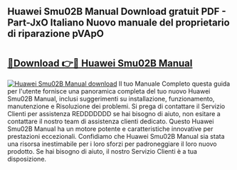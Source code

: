## Huawei Smu02B Manual Download gratuit PDF - Part-JxO Italiano Nuovo manuale del proprietario di riparazione pVApO

# <h2><a href="http://dfafz8.blite.top/?on=Huawei+Smu02B+Manual">🔗Download 👉🔴 Huawei Smu02B Manual</a></h2>

[![Huawei Smu02B Manual download](https://i.imgur.com/lujVjoI.png)](http://dfafz8.blite.top/?on=Huawei+Smu02B+Manual)
Il tuo Manuale Completo questa guida per l'utente fornisce una panoramica completa del tuo nuovo Huawei Smu02B Manual, inclusi suggerimenti su installazione, funzionamento, manutenzione e Risoluzione dei problemi. Si prega di contattare il Servizio Clienti per assistenza REDDDDDDD se hai bisogno di aiuto, non esitare a contattare il nostro team di assistenza clienti dedicato. Questo Huawei Smu02B Manual ha un motore potente e caratteristiche innovative per prestazioni eccezionali. Confidiamo che Huawei Smu02B Manual sia stata una risorsa inestimabile per i loro sforzi per padroneggiare il loro nuovo prodotto. Se hai bisogno di aiuto, il nostro Servizio Clienti è a tua disposizione.
